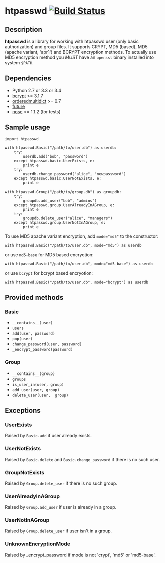# htpasswd [![Build Status](https://secure.travis-ci.org/thesharp/htpasswd.png)](http://travis-ci.org/thesharp/htpasswd)

## Description
**htpasswd** is a library for working with htpasswd user (only basic authorization) and group files. It supports CRYPT, MD5 (based), MD5 (apache variant, 'apr1') and BCRYPT encryption methods. To actually use MD5 encryption method you *MUST* have an ``openssl`` binary installed into system ``$PATH``.

## Dependencies
- Python 2.7 or 3.3 or 3.4
- [bcrypt](http://pypi.python.org/pypi/bcrypt/3.1.7) >= 3.1.7
- [orderedmultidict](http://pypi.python.org/pypi/orderedmultidict/0.7) >= 0.7
- [future](https://pypi.python.org/pypi/future)
- [nose](http://pypi.python.org/pypi/nose/) >= 1.1.2 (for tests)

## Sample usage
    import htpasswd

    with htpasswd.Basic("/path/to/user.db") as userdb:
        try:
            userdb.add("bob", "password")
        except htpasswd.basic.UserExists, e:
            print e
        try:
            userdb.change_password("alice", "newpassword")
        except htpasswd.basic.UserNotExists, e:
            print e

    with htpasswd.Group("/path/to/group.db") as groupdb:
        try:
            groupdb.add_user("bob", "admins")
        except htpasswd.group.UserAlreadyInAGroup, e:
            print e
        try:
            groupdb.delete_user("alice", "managers")
        except htpasswd.group.UserNotInAGroup, e:
            print e

To use MD5 apache variant encryption, add ``mode="md5"`` to the constructor:

    with htpasswd.Basic("/path/to/user.db", mode="md5") as userdb

or use ``md5-base`` for MD5 based encryotion:

    with htpasswd.Basic("/path/to/user.db", mode="md5-base") as userdb

or use ``bcrypt`` for bcrypt based encryotion:

    with htpasswd.Basic("/path/to/user.db", mode="bcrypt") as userdb

## Provided methods

### Basic
- ``__contains__(user)``
- ``users``
- ``add(user, password)``
- ``pop(user)``
- ``change_password(user, password)``
- ``_encrypt_password(password)``

### Group
- ``__contains__(group)``
- ``groups``
- ``is_user_in(user, group)``
- ``add_user(user, group)``
- ``delete_user(user,  group)``

## Exceptions

### UserExists
Raised by ``Basic.add`` if user already exists.

### UserNotExists
Raised by ``Basic.delete`` and ``Basic.change_password`` if there is no such user.

### GroupNotExists
Raised by ``Group.delete_user`` if there is no such group.

### UserAlreadyInAGroup
Raised by ``Group.add_user`` if user is already in a group.

### UserNotInAGroup
Raised by ``Group.delete_user`` if user isn't in a group.

### UnknownEncryptionMode
Raised by _encrypt_password if mode is not 'crypt', 'md5' or 'md5-base'.
